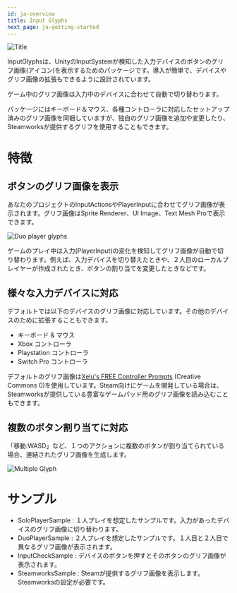 ```yaml
---
id: ja-overview
title: Input Glyphs
next_page: ja-getting-started
---
```


![Title]({{site.baseurl}}/assets/SocialMedia.png)

InputGlyphsは、UnityのInputSystemが検知した入力デバイスのボタンのグリフ画像(アイコン)を表示するためのパッケージです。導入が簡単で、デバイスやグリフ画像の拡張もできるように設計されています。

ゲーム中のグリフ画像は入力中のデバイスに合わせて自動で切り替わります。

パッケージにはキーボード＆マウス、各種コントローラに対応したセットアップ済みのグリフ画像を同梱していますが、独自のグリフ画像を追加や変更したり、Steamworksが提供するグリフを使用することもできます。

# 特徴
## ボタンのグリフ画像を表示
あなたのプロジェクトのInputActionsやPlayerInputに合わせてグリフ画像が表示されます。グリフ画像はSprite Renderer、UI Image、Text Mesh Proで表示できます。

![Duo player glyphs]({{site.baseurl}}/assets/duo_glyphs.png)

ゲームのプレイ中は入力(PlayerInput)の変化を検知してグリフ画像が自動で切り替わります。例えば、入力デバイスを切り替えたときや、２人目のローカルプレイヤーが作成されたとき、ボタンの割り当てを変更したときなどです。

## 様々な入力デバイスに対応
デフォルトでは以下のデバイスのグリフ画像に対応しています。その他のデバイスのために拡張することもできます。
- キーボード & マウス
- Xbox コントローラ
- Playstation コントローラ
- Switch Pro コントローラ

デフォルトのグリフ画像は[Xelu's FREE Controller Prompts](https://thoseawesomeguys.com/prompts) (Creative Commons 0)を使用しています。Steam向けにゲームを開発している場合は、Steamworksが提供している豊富なゲームパッド用のグリフ画像を読み込むこともできます。

## 複数のボタン割り当てに対応
「移動:WASD」など、１つのアクションに複数のボタンが割り当てられている場合、連結されたグリフ画像を生成します。

![Multiple Glyph]({{site.baseurl}}/assets/multi_glyph.png)

# サンプル
- SoloPlayerSample : １人プレイを想定したサンプルです。入力があったデバイスのグリフ画像に切り替わります。
- DuoPlayerSample : ２人プレイを想定したサンプルです。１人目と２人目で異なるグリフ画像が表示されます。
- InputCheckSample : デバイスのボタンを押すとそのボタンのグリフ画像が表示されます。
- SteamworksSample : Steamが提供するグリフ画像を表示します。Steamworksの設定が必要です。
